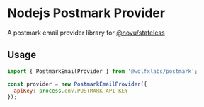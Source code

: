 # Nodejs Postmark Provider

A postmark email provider library for [@novu/stateless](https://github.com/tecklens/tk-wolf/)

## Usage

```javascript
import { PostmarkEmailProvider } from '@wolfxlabs/postmark';

const provider = new PostmarkEmailProvider({
  apiKey: process.env.POSTMARK_API_KEY
});
```
